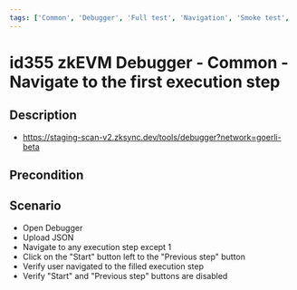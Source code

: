 ```yaml
---
tags: ['Common', 'Debugger', 'Full test', 'Navigation', 'Smoke test', 'ZKF-2279', 'Active']
---
```


# id355 zkEVM Debugger - Common - Navigate to the first execution step

## Description
  - https://staging-scan-v2.zksync.dev/tools/debugger?network=goerli-beta

## Precondition


## Scenario
- Open Debugger
- Upload JSON
- Navigate to any execution step except 1
- Click on the "Start" button left to the "Previous step" button
- Verify user navigated to the filled execution step
- Verify "Start" and "Previous step" buttons are disabled
